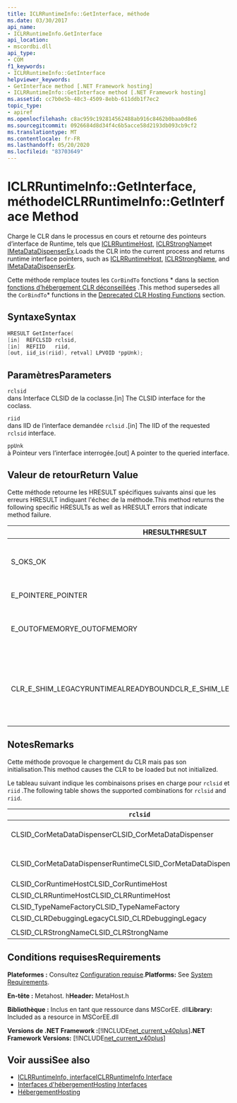 ```yaml
---
title: ICLRRuntimeInfo::GetInterface, méthode
ms.date: 03/30/2017
api_name:
- ICLRRuntimeInfo.GetInterface
api_location:
- mscordbi.dll
api_type:
- COM
f1_keywords:
- ICLRRuntimeInfo::GetInterface
helpviewer_keywords:
- GetInterface method [.NET Framework hosting]
- ICLRRuntimeInfo::GetInterface method [.NET Framework hosting]
ms.assetid: cc7b0e5b-48c3-4509-8ebb-611ddb1f7ec2
topic_type:
- apiref
ms.openlocfilehash: c8ac959c192814562488ab916c8462b0baa0d8e6
ms.sourcegitcommit: 0926684d8d34f4c6b5acce58d2193db093cb9cf2
ms.translationtype: MT
ms.contentlocale: fr-FR
ms.lasthandoff: 05/20/2020
ms.locfileid: "83703649"
---
```

# <a name="iclrruntimeinfogetinterface-method"></a><span data-ttu-id="f6045-102">ICLRRuntimeInfo::GetInterface, méthode</span><span class="sxs-lookup"><span data-stu-id="f6045-102">ICLRRuntimeInfo::GetInterface Method</span></span>
<span data-ttu-id="f6045-103">Charge le CLR dans le processus en cours et retourne des pointeurs d’interface de Runtime, tels que [ICLRRuntimeHost](../../../../docs/framework/unmanaged-api/hosting/iclrruntimehost-interface.md), [ICLRStrongName](../../../../docs/framework/unmanaged-api/hosting/iclrstrongname-interface.md)et [IMetaDataDispenserEx](../metadata/imetadatadispenser-interface.md).</span><span class="sxs-lookup"><span data-stu-id="f6045-103">Loads the CLR into the current process and returns runtime interface pointers, such as [ICLRRuntimeHost](../../../../docs/framework/unmanaged-api/hosting/iclrruntimehost-interface.md), [ICLRStrongName](../../../../docs/framework/unmanaged-api/hosting/iclrstrongname-interface.md), and [IMetaDataDispenserEx](../metadata/imetadatadispenser-interface.md).</span></span>  
  
 <span data-ttu-id="f6045-104">Cette méthode remplace toutes les `CorBindTo` fonctions \* dans la section [fonctions d’hébergement CLR déconseillées](deprecated-clr-hosting-functions.md) .</span><span class="sxs-lookup"><span data-stu-id="f6045-104">This method supersedes all the `CorBindTo`\* functions in the [Deprecated CLR Hosting Functions](deprecated-clr-hosting-functions.md) section.</span></span>  
  
## <a name="syntax"></a><span data-ttu-id="f6045-105">Syntaxe</span><span class="sxs-lookup"><span data-stu-id="f6045-105">Syntax</span></span>  
  
```cpp  
HRESULT GetInterface(  
[in]  REFCLSID rclsid,  
[in]  REFIID   riid,  
[out, iid_is(riid), retval] LPVOID *ppUnk);  
```  
  
## <a name="parameters"></a><span data-ttu-id="f6045-106">Paramètres</span><span class="sxs-lookup"><span data-stu-id="f6045-106">Parameters</span></span>  
 `rclsid`  
 <span data-ttu-id="f6045-107">dans Interface CLSID de la coclasse.</span><span class="sxs-lookup"><span data-stu-id="f6045-107">[in] The CLSID interface for the coclass.</span></span>  
  
 `riid`  
 <span data-ttu-id="f6045-108">dans IID de l’interface demandée `rclsid` .</span><span class="sxs-lookup"><span data-stu-id="f6045-108">[in] The IID of the requested `rclsid` interface.</span></span>  
  
 `ppUnk`  
 <span data-ttu-id="f6045-109">à Pointeur vers l’interface interrogée.</span><span class="sxs-lookup"><span data-stu-id="f6045-109">[out] A pointer to the queried interface.</span></span>  
  
## <a name="return-value"></a><span data-ttu-id="f6045-110">Valeur de retour</span><span class="sxs-lookup"><span data-stu-id="f6045-110">Return Value</span></span>  
 <span data-ttu-id="f6045-111">Cette méthode retourne les HRESULT spécifiques suivants ainsi que les erreurs HRESULT indiquant l'échec de la méthode.</span><span class="sxs-lookup"><span data-stu-id="f6045-111">This method returns the following specific HRESULTs as well as HRESULT errors that indicate method failure.</span></span>  
  
|<span data-ttu-id="f6045-112">HRESULT</span><span class="sxs-lookup"><span data-stu-id="f6045-112">HRESULT</span></span>|<span data-ttu-id="f6045-113">Description</span><span class="sxs-lookup"><span data-stu-id="f6045-113">Description</span></span>|  
|-------------|-----------------|  
|<span data-ttu-id="f6045-114">S_OK</span><span class="sxs-lookup"><span data-stu-id="f6045-114">S_OK</span></span>|<span data-ttu-id="f6045-115">La commande s'est correctement terminée.</span><span class="sxs-lookup"><span data-stu-id="f6045-115">The method completed successfully.</span></span>|  
|<span data-ttu-id="f6045-116">E_POINTER</span><span class="sxs-lookup"><span data-stu-id="f6045-116">E_POINTER</span></span>|<span data-ttu-id="f6045-117">`ppUnk` a la valeur null.</span><span class="sxs-lookup"><span data-stu-id="f6045-117">`ppUnk` is null.</span></span>|  
|<span data-ttu-id="f6045-118">E_OUTOFMEMORY</span><span class="sxs-lookup"><span data-stu-id="f6045-118">E_OUTOFMEMORY</span></span>|<span data-ttu-id="f6045-119">Mémoire disponible insuffisante pour traiter la demande.</span><span class="sxs-lookup"><span data-stu-id="f6045-119">Not enough memory is available to handle the request.</span></span>|  
|<span data-ttu-id="f6045-120">CLR_E_SHIM_LEGACYRUNTIMEALREADYBOUND</span><span class="sxs-lookup"><span data-stu-id="f6045-120">CLR_E_SHIM_LEGACYRUNTIMEALREADYBOUND</span></span>|<span data-ttu-id="f6045-121">Un Runtime différent était déjà lié à la stratégie d’activation héritée du CLR version 2.</span><span class="sxs-lookup"><span data-stu-id="f6045-121">A different runtime was already bound to the legacy CLR version 2 activation policy.</span></span>|  
  
## <a name="remarks"></a><span data-ttu-id="f6045-122">Notes</span><span class="sxs-lookup"><span data-stu-id="f6045-122">Remarks</span></span>  
 <span data-ttu-id="f6045-123">Cette méthode provoque le chargement du CLR mais pas son initialisation.</span><span class="sxs-lookup"><span data-stu-id="f6045-123">This method causes the CLR to be loaded but not initialized.</span></span>  
  
 <span data-ttu-id="f6045-124">Le tableau suivant indique les combinaisons prises en charge pour `rclsid` et `riid` .</span><span class="sxs-lookup"><span data-stu-id="f6045-124">The following table shows the supported combinations for `rclsid` and `riid`.</span></span>  
  
|`rclsid`|`riid`|  
|--------------|------------|  
|<span data-ttu-id="f6045-125">CLSID_CorMetaDataDispenser</span><span class="sxs-lookup"><span data-stu-id="f6045-125">CLSID_CorMetaDataDispenser</span></span>|<span data-ttu-id="f6045-126">IID_IMetaDataDispenser, IID_IMetaDataDispenserEx</span><span class="sxs-lookup"><span data-stu-id="f6045-126">IID_IMetaDataDispenser, IID_IMetaDataDispenserEx</span></span>|  
|<span data-ttu-id="f6045-127">CLSID_CorMetaDataDispenserRuntime</span><span class="sxs-lookup"><span data-stu-id="f6045-127">CLSID_CorMetaDataDispenserRuntime</span></span>|<span data-ttu-id="f6045-128">IID_IMetaDataDispenser, IID_IMetaDataDispenserEx</span><span class="sxs-lookup"><span data-stu-id="f6045-128">IID_IMetaDataDispenser, IID_IMetaDataDispenserEx</span></span>|  
|<span data-ttu-id="f6045-129">CLSID_CorRuntimeHost</span><span class="sxs-lookup"><span data-stu-id="f6045-129">CLSID_CorRuntimeHost</span></span>|<span data-ttu-id="f6045-130">IID_ICorRuntimeHost</span><span class="sxs-lookup"><span data-stu-id="f6045-130">IID_ICorRuntimeHost</span></span>|  
|<span data-ttu-id="f6045-131">CLSID_CLRRuntimeHost</span><span class="sxs-lookup"><span data-stu-id="f6045-131">CLSID_CLRRuntimeHost</span></span>|<span data-ttu-id="f6045-132">IID_ICLRRuntimeHost</span><span class="sxs-lookup"><span data-stu-id="f6045-132">IID_ICLRRuntimeHost</span></span>|  
|<span data-ttu-id="f6045-133">CLSID_TypeNameFactory</span><span class="sxs-lookup"><span data-stu-id="f6045-133">CLSID_TypeNameFactory</span></span>|<span data-ttu-id="f6045-134">IID_ITypeNameFactory</span><span class="sxs-lookup"><span data-stu-id="f6045-134">IID_ITypeNameFactory</span></span>|  
|<span data-ttu-id="f6045-135">CLSID_CLRDebuggingLegacy</span><span class="sxs-lookup"><span data-stu-id="f6045-135">CLSID_CLRDebuggingLegacy</span></span>|<span data-ttu-id="f6045-136">IID_ICorDebug</span><span class="sxs-lookup"><span data-stu-id="f6045-136">IID_ICorDebug</span></span>|  
|||  
|<span data-ttu-id="f6045-137">CLSID_CLRStrongName</span><span class="sxs-lookup"><span data-stu-id="f6045-137">CLSID_CLRStrongName</span></span>|<span data-ttu-id="f6045-138">IID_ICLRStrongName</span><span class="sxs-lookup"><span data-stu-id="f6045-138">IID_ICLRStrongName</span></span>|  
  
## <a name="requirements"></a><span data-ttu-id="f6045-139">Conditions requises</span><span class="sxs-lookup"><span data-stu-id="f6045-139">Requirements</span></span>  
 <span data-ttu-id="f6045-140">**Plateformes :** Consultez [Configuration requise](../../get-started/system-requirements.md).</span><span class="sxs-lookup"><span data-stu-id="f6045-140">**Platforms:** See [System Requirements](../../get-started/system-requirements.md).</span></span>  
  
 <span data-ttu-id="f6045-141">**En-tête :** Metahost. h</span><span class="sxs-lookup"><span data-stu-id="f6045-141">**Header:** MetaHost.h</span></span>  
  
 <span data-ttu-id="f6045-142">**Bibliothèque :** Inclus en tant que ressource dans MSCorEE. dll</span><span class="sxs-lookup"><span data-stu-id="f6045-142">**Library:** Included as a resource in MSCorEE.dll</span></span>  
  
 <span data-ttu-id="f6045-143">**Versions de .NET Framework :**[!INCLUDE[net_current_v40plus](../../../../includes/net-current-v40plus-md.md)]</span><span class="sxs-lookup"><span data-stu-id="f6045-143">**.NET Framework Versions:** [!INCLUDE[net_current_v40plus](../../../../includes/net-current-v40plus-md.md)]</span></span>  
  
## <a name="see-also"></a><span data-ttu-id="f6045-144">Voir aussi</span><span class="sxs-lookup"><span data-stu-id="f6045-144">See also</span></span>

- [<span data-ttu-id="f6045-145">ICLRRuntimeInfo, interface</span><span class="sxs-lookup"><span data-stu-id="f6045-145">ICLRRuntimeInfo Interface</span></span>](iclrruntimeinfo-interface.md)
- [<span data-ttu-id="f6045-146">Interfaces d'hébergement</span><span class="sxs-lookup"><span data-stu-id="f6045-146">Hosting Interfaces</span></span>](hosting-interfaces.md)
- [<span data-ttu-id="f6045-147">Hébergement</span><span class="sxs-lookup"><span data-stu-id="f6045-147">Hosting</span></span>](index.md)
